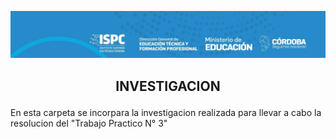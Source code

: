 ![alt text](../src/encabezado.jpg)

## <p style="text-align: center;">INVESTIGACION</p>

En esta carpeta se incorpara la investigacion realizada para llevar a cabo la resolucion del "Trabajo Practico N° 3"
